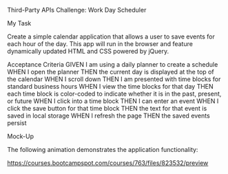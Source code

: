 Third-Party APIs Challenge: Work Day Scheduler

My Task

Create a simple calendar application that allows a user to save events for each hour of the day. This app will run in the browser and feature dynamically updated HTML and CSS powered by jQuery.

Acceptance Criteria
GIVEN I am using a daily planner to create a schedule
WHEN I open the planner
THEN the current day is displayed at the top of the calendar
WHEN I scroll down
THEN I am presented with time blocks for standard business hours
WHEN I view the time blocks for that day
THEN each time block is color-coded to indicate whether it is in the past, present, or future
WHEN I click into a time block
THEN I can enter an event
WHEN I click the save button for that time block
THEN the text for that event is saved in local storage
WHEN I refresh the page
THEN the saved events persist

Mock-Up

The following animation demonstrates the application functionality:

https://courses.bootcampspot.com/courses/763/files/823532/preview

